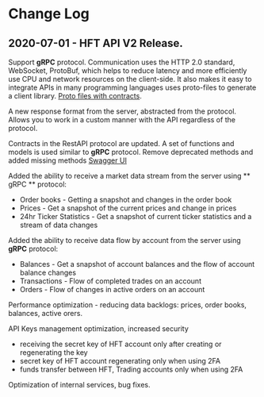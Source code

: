 # Change Log

## 2020-07-01 - HFT API V2 Release.

Support **gRPC** protocol.
Communication uses the HTTP 2.0 standard, WebSocket, ProtoBuf, which helps to reduce latency and more efficiently use CPU and network resources on the client-side. It also makes it easy to integrate APIs in many programming languages uses proto-files to generate a client library. [Proto files with contracts](https://github.com/swisschain/Lykke-HftApi-Docs/tree/master/grpc_proto_contracts).

A new response format from the server, abstracted from the protocol. Allows you to work in a custom manner with the API regardless of the protocol.

Contracts in the RestAPI protocol are updated. A set of functions and models is used similar to **gRPC** protocol. Remove deprecated methods and added missing methods [Swagger UI](https://hft-apiv2.lykke.com/swagger/ui/index.html)

Added the ability to receive a market data stream from the server using ** gRPC ** protocol:

* Order books - Getting a snapshot and changes in the order book
* Prices - Get a snapshot of the current prices and change in prices
* 24hr Ticker Statistics - Get a snapshot of current ticker statistics and a stream of data changes

Added the ability to receive data flow by account from the server using **gRPC** protocol:

* Balances - Get a snapshot of account balances and the flow of account balance changes
* Transactions - Flow of completed trades on an account
* Orders - Flow of changes in active orders on an account

Performance optimization - reducing data backlogs: prices, order books, balances, active orers.

API Keys management optimization, increased security

* receiving the secret key of HFT account only after creating or regenerating the key
* secret key of HFT account regenerating only when using 2FA
* funds transfer between HFT, Trading accounts only when using 2FA

Optimization of internal services, bug fixes.




